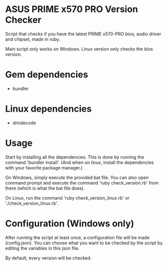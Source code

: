 # ASUS PRIME x570 PRO Version Checker
Script that checks if you have the latest PRIME x570-PRO bios, audio driver and chipset, made in ruby.

Main script only works on Windows.
Linux version only checks the bios version.

# Gem dependencies
- bundler

# Linux dependencies
- dmidecode

# Usage
Start by installing all the dependencies. This is done by running the command 'bundler install'. (And when on linux, install the dependencies with your favorite package manager.)

On Windows, simply execute the provided bat file. You can also open command prompt and execute the command 'ruby check_version.rb' from there (which is what the bat file does).

On Linux, run the command 'ruby check_version_linux.rb' or './check_version_linux.rb'.

# Configuration (Windows only)
After running the script at least once, a configuration file will be made (config.json).
You can choose what you want to be checked by the script by editing the variables in this json file.

By default, every version will be checked.
